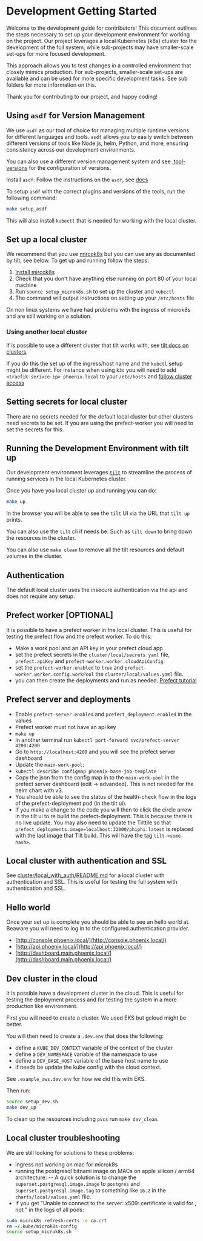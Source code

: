 # Development Getting Started

Welcome to the development guide for contributors! This document outlines the steps necessary to
set up your development environment for working on the project. Our project leverages a local
Kubernetes (k8s) cluster for the development of the full system, while sub-projects may have
smaller-scale set-ups for more focused development.

This approach allows you to test changes in a controlled environment that closely mimics
production. For sub-projects, smaller-scale set-ups are available and can be used for more specific
development tasks. See sub folders for more information on this.

Thank you for contributing to our project, and happy coding!

## Using `asdf` for Version Management

We use `asdf` as our tool of choice for managing multiple runtime versions for different languages
and tools. `asdf` allows you to easily switch between different versions of tools like Node.js,
helm, Python, and more, ensuring consistency across our development environments.

You can also use a different version management system and see
[.tool-versions](./../.tool-versions) for the configuration of versions.

Install `asdf`: Follow the instructions on the `asdf`, see
[docs](https://asdf-vm.com/guide/getting-started.html)

To setup `asdf` with the correct plugins and  versions of the tools, run the following command:

```bash
make setup_asdf
```

This will also install `kubectl` that is needed for working with the local cluster.

## Set up a local cluster

We recommend that you use [mircok8s](https://microk8s.io/) but you can use any as documented by
tilt, see below. To get up and running follow the steps:

1. [Install mircok8s](https://microk8s.io/docs/install-alternatives)
3. Check that you don't have anything else running on port 80 of your local machine
4. Run `source setup_microk8s.sh` to set up the cluster and `kubectl`
5. The command will output instructions on setting up your `/etc/hosts` file

On non linux systems we have had problems with the ingress of microk8s and are still working on a
solution.

### Using another local cluster

If is possible to use a different cluster
that tilt works with, see [tilt docs on clusters](https://docs.tilt.dev/choosing_clusters).

If you do this the set up of the ingress/host name and the `kubctl` setup might be different. For
instance when using `k3s` you will need to add `<traefik-serivce-ip> phoenix.local` to your
`/etc/hosts` and [follow cluster access](https://docs.k3s.io/cluster-access)

## Setting secrets for local cluster

There are no secrets needed for the default local cluster but other clusters need secrets to be
set. If you are using the prefect-worker you will need to set the secrets for this.

## Running the Development Environment with tilt up

Our development environment leverages [`tilt`](https://tilt.dev/) to streamline the process of
running services in the local Kubernetes cluster.

Once you have you local cluster up and running you can do:

```bash
make up
```

In the browser you will be able to see the `tilt` UI via the URL that `tilt up` prints.

You can also use the `tilt` cli if needs be. Such as `tilt down` to bring down the resources in the
cluster.

You can also use `make clean` to remove all the tilt resources and default volumes in the cluster.

## Authentication

The default local cluster uses the insecure authentication via the api and does not require any
setup.

## Prefect worker [OPTIONAL]

It is possible to have a prefect worker in the local cluster. This is useful for testing the
prefect flow and the prefect worker. To do this:

- Make a work pool and an API key in your prefect cloud app
- set the prefect secrets in the `cluster/local/secrets.yaml` file, `prefect.apiKey` and
  `prefect-worker.worker.cloudApiConfig`.
- set the `prefect-worker.enabled` to `true` and `prefect-worker.worker.config.workPool` the
  `cluster/local/values.yaml` file.
- you can then create the deployments and run as needed. [Prefect
  tutorial](https://docs.prefect.io/latest/guides/deployment/kubernetes/#define-a-flow)


## Prefect server and deployments

- Enable `prefect-server.enabled` and `prefect_deployment.enabled` in the values
- Prefect worker must not have an api key
- `make up`
- In another terminal run `kubectl port-forward svc/prefect-server 4200:4200`
- Go to `http://localhost:4200` and you will see the prefect server dashboard
- Update the `main-work-pool`:
- `kubectl describe configmap phoenix-base-job-template`
- Copy the json from the config map in to the `main-work-pool` in the prefect server dashboard
  (edit -> advanded). This is not needed for the helm chart with v3.
- You should be able to see the status of the health-check flow in the logs of the prefect-deployment
  pod (in the tilt ui).
- If you make a change to the code you will then to click the circle arrow in the tilt ui to re
  build the prefect-deployment. This is because there is no live update. You may also need to
  update the Tilttile so that `prefect_deployments.image=localhost:32000/phiphi:latest` is replaced
  with the last image that Tilt build. This will have the tag `tilt-<some-hash>`.

## Local cluster with authentication and SSL

See [cluster/local_with_auth/README.md](cluster/local_with_auth/README.md) for a local cluster with
authentication and SSL. This is useful for testing the full system with authentication and SSL.

## Hello world

Once your set up is complete you should be able to see an hello world at. Beaware you will need to
log in to the configured authentication provider.

* [http://console.phoenix.local/](http://console.phoenix.local/)
* [http://api.phoenix.local/](http://api.phoenix.local/)
* [http://dashboard.main.phoenix.local/](http://dashboard.main.phoenix.local/)

## Dev cluster in the cloud

It is possible have a development cluster in the cloud. This is useful for testing the deployment
process and for testing the system in a more production like environment.

First you will need to create a cluster. We used EKS but gcloud might be better.

You will then need to create a `.dev.env` that does the following:
- define a `KUBE_DEV_CONTEXT` variable of the context of the cluster
- define a `DEV_NAMESPACE` variable of the namespace to use
- define a `DEV_BASE_HOST` variable of the base host name to use
- if needs be update the kube config with the cloud context.

See `.example_aws.dev.env` for how we did this with EKS.

Then run:
```bash
source setup_dev.sh
make dev_up
```

To clean up the resources including `pvcs` run `make dev_clean`.

## Local cluster troubleshooting

We are still looking for solutions to these problems:
- ingress not working on mac for microk8s
- running the postgresql bitnami image on MACs on apple silicon / arm64 architecture:
-- A quick solution is to change the `superset.postgresql.image.image` to `postgres` and
`superset.postgresql.image.tag` to something like `16.2` in the `charts/local/values.yaml` file.
- If you get "Unable to connect to the server: x509: certificate is valid for <internal IPs>, not
  <external IP>" in the logs of all pods:
```bash
sudo microk8s refresh-certs -e ca.crt
rm ~/.kube/microk8s-config
source setup_microk8s.sh
```
